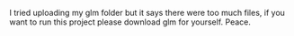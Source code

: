 I tried uploading my glm folder but it says there were too much files, if you want to run this project please download glm for yourself. Peace.
